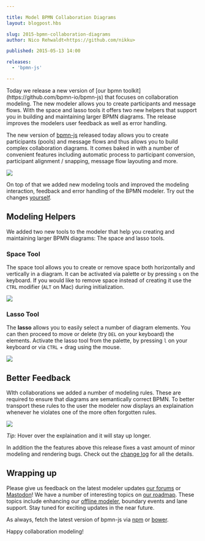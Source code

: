 ```yaml
---

title: Model BPMN Collaboration Diagrams
layout: blogpost.hbs

slug: 2015-bpmn-collaboration-diagrams
author: Nico Rehwaldt<https://github.com/nikku>

published: 2015-05-13 14:00

releases:
  - 'bpmn-js'

---
```


<p class="introduction">
  Today we release a new version of [our bpmn toolkit](https://github.com/bpmn-io/bpmn-js) that focuses on collaboration modeling. The new modeler allows you to create participants and message flows.
  With the space and lasso tools it offers two new helpers that support you in building and
  maintaining larger BPMN diagrams. The release improves the modelers user feedback as well as error handling.
</p>

<!-- continue -->


The new version of [bpmn-js](https://github.com/bpmn-io/bpmn-js) released today allows you to create participants (pools) and message flows and thus allows you to build complex collaboration diagrams. It comes baked in with a number of convenient features including automatic process to participant conversion, participant alignment / snapping, message flow layouting and more.

<div class="figure">
  <img src="{{ assets }}/attachments/blog/2015/006-participant-modeling.gif">
</div>

On top of that we added new modeling tools and improved the modeling interaction, feedback and error handling of the BPMN modeler. Try out the changes [yourself](http://demo.bpmn.io).


## Modeling Helpers

We added two new tools to the modeler that help you creating and maintaining larger BPMN diagrams: The space and lasso tools.


### Space Tool

The space tool allows you to create or remove space both horizontally and vertically in a diagram. It can be activated via palette or by pressing `s` on the keyboard. If you would like to remove space instead of creating it use the `CTRL` modifier (`ALT` on Mac) during initialization.

<div class="figure">
  <img  src="{{ assets }}/attachments/blog/2015/006-space-tool.gif">
</div>


### Lasso Tool

The __lasso__ allows you to easily select a number of diagram elements. You can then proceed to move or delete (try `DEL` on your keyboard) the elements. Activate the lasso tool from the palette, by pressing `l` on your keyboard or via `CTRL` + drag using the mouse.

<div class="figure">
  <img  src="{{ assets }}/attachments/blog/2015/006-multi-select-tool.gif">
</div>


## Better Feedback

WIth collaborations we added a number of modeling rules. These are required to ensure that diagrams are semantically correct BPMN. To better transport these rules to the user the modeler now displays an explaination whenever he violates one of the more often forgotten rules.

<div class="figure">
  <img  src="{{ assets }}/attachments/blog/2015/006-feedback.gif">
</div>

_Tip:_ Hover over the explaination and it will stay up longer.

In addition the the features above this release fixes a vast amount of minor modeling and rendering bugs.
Check out the [change log](https://github.com/bpmn-io/bpmn-js/compare/v0.9.2...v0.10.0) for all the details.


## Wrapping up

Please give us feedback on the latest modeler updates [our forums](https://forum.bpmn.io) or [Mastodon](https://fosstodon.org/@bpmn_io)! We have a number of interesting topics on [our roadmap](http://bpmn.io/roadmap). These topics include enhancing our [offline modeler](https://github.com/bpmn-io/bpmn-io-chrome), boundary events and lane support. Stay tuned for exciting updates in the near future.

As always, fetch the latest version of bpmn-js via [npm](http://npmjs.org/bpmn-js) or [bower](https://github.com/bpmn-io/bower-bpmn-js).

Happy collaboration modeling!